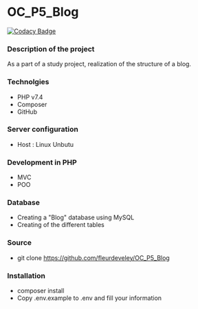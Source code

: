 # OC_P5_Blog
[![Codacy Badge](https://app.codacy.com/project/badge/Grade/daf4eb11bfe44fe0b619a80671dcfc7f)](https://www.codacy.com/gh/fleurdeveley/OC_P5_Blog/dashboard?utm_source=github.com&amp;utm_medium=referral&amp;utm_content=fleurdeveley/OC_P5_Blog&amp;utm_campaign=Badge_Grade)

### Description of the project
As a part of a study project, realization of the structure of a blog.

### Technolgies
* PHP v7.4
* Composer
* GitHub
  
### Server configuration
* Host : Linux Unbutu

### Development in PHP
* MVC
* POO

### Database
* Creating a "Blog" database using MySQL
* Creating of the different tables

### Source
* git clone https://github.com/fleurdeveley/OC_P5_Blog

### Installation
* composer install
* Copy .env.example to .env and fill your information
